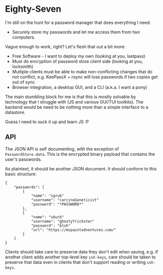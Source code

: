 # Eighty-Seven

I'm still on the hunt for a password manager that does everything I need:

* Securely store my passwords and let me access them from two computers. 

Vague enough to work, right? Let's flesh that out a bit more: 

* Free Software - I want to deploy my own (looking at you, lastpass)
* Must do encryption of password store *client* side (looking at you, locksmith)
* Multiple clients must be able to make non-conflicting changes that do not
    conflict, e.g. KeePassX + rsync will lose passwords if two copies get out of sync
* Browser integration, a desktop GUI, and a CLI (a.k.a. I want a pony)

The main stumbling block for me is that this is mostly solvable by technology
that I struggle with (JS and various GUI/TUI toolkits). The backend would be
need to be nothing more than a simple interface to a datastore.

Guess I need to suck it up and learn JS :P

## API

The JSON API is self documenting, with the exception of `PasswordStore.data`.
This is the encrypted binary payload that contains the user's passwords.

As plaintext, it should be another JSON document. It should conform to this basic structure:

```
{
    "passwords": [
        {
            "name": "sgrub"
            "username": "carcinoGeneticist"
            "password": "*PASSWORD*"
        },
        {
            "name": "sburb"
            "username": "ghostyTrickster"
            "password": "bluh"
            "url": "https://mspaintadventures.com/"
        }
    ]
}
```

Clients should take care to preserve data they don't edit when saving, e.g. if another client
adds another top-level key `ssh-keys`, care should be taken to preserve that data even in
clients that don't support reading or writing `ssh-keys`.
